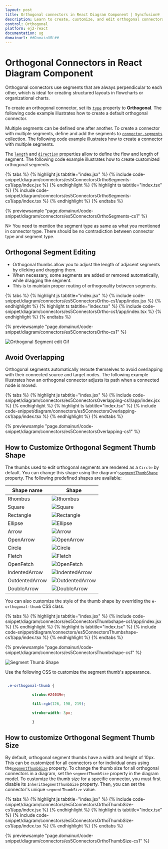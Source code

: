 ```yaml
---
layout: post
title: Orthogonal connectors in React Diagram Component | Syncfusion®
description: Learn to create, customize, and edit orthogonal connectors in the Syncfusion React Diagram Component. Explore segment editing, avoiding overlaps, and custom styling.
control: Orthogonal 
platform: ej2-react
documentation: ug
domainurl: ##DomainURL##
---
```


# Orthogonal Connectors in React Diagram Component

Orthogonal connectors use segments that are always perpendicular to each other, which is ideal for creating structured layouts in flowcharts or organizational charts.

To create an orthogonal connector, set its [`type`](https://helpej2.syncfusion.com/react/documentation/api/diagram/connector/#type) property to **Orthogonal**. The following code example illustrates how to create a default orthogonal connector.

Multiple segments can be defined one after another. To create a connector with multiple segments, define and add the segments to [`connector.segments`](https://helpej2.syncfusion.com/react/documentation/api/diagram/connector/#segments) collection. The following code example illustrates how to create a connector with multiple segments.

The [`length`](https://helpej2.syncfusion.com/react/documentation/api/diagram/orthogonalSegment/#length) and [`direction`](https://helpej2.syncfusion.com/react/documentation/api/diagram/orthogonalSegment/#direction) properties allow to define the flow and length of segment. The following code example illustrates how to create customized orthogonal segments.

{% tabs %}
{% highlight js tabtitle="index.jsx" %}
{% include code-snippet/diagram/connectors/es5ConnectorsOrthoSegments-cs1/app/index.jsx %}
{% endhighlight %}
{% highlight ts tabtitle="index.tsx" %}
{% include code-snippet/diagram/connectors/es5ConnectorsOrthoSegments-cs1/app/index.tsx %}
{% endhighlight %}
{% endtabs %}

{% previewsample "page.domainurl/code-snippet/diagram/connectors/es5ConnectorsOrthoSegments-cs1" %}

N> You need to mention the segment type as same as what you mentioned in connector type. There should be no contradiction between connector type and segment type.

## Orthogonal Segment Editing

* Orthogonal thumbs allow you to adjust the length of adjacent segments by clicking and dragging them.
* When necessary, some segments are added or removed automatically, while dragging the segment. 
* This is to maintain proper routing of orthogonality between segments.

{% tabs %}
{% highlight js tabtitle="index.jsx" %}
{% include code-snippet/diagram/connectors/es5ConnectorsOrtho-cs1/app/index.jsx %}
{% endhighlight %}
{% highlight ts tabtitle="index.tsx" %}
{% include code-snippet/diagram/connectors/es5ConnectorsOrtho-cs1/app/index.tsx %}
{% endhighlight %}
{% endtabs %}

 {% previewsample "page.domainurl/code-snippet/diagram/connectors/es5ConnectorsOrtho-cs1" %}

![Orthogonal Segment edit Gif](images/orthoSegEdit.gif)

## Avoid Overlapping

Orthogonal segments automatically reroute themselves to avoid overlapping with their connected source and target nodes. The following example illustrates how an orthogonal connector adjusts its path when a connected node is moved.

{% tabs %}
{% highlight js tabtitle="index.jsx" %}
{% include code-snippet/diagram/connectors/es5ConnectorsOverlapping-cs1/app/index.jsx %}
{% endhighlight %}
{% highlight ts tabtitle="index.tsx" %}
{% include code-snippet/diagram/connectors/es5ConnectorsOverlapping-cs1/app/index.tsx %}
{% endhighlight %}
{% endtabs %}

 {% previewsample "page.domainurl/code-snippet/diagram/connectors/es5ConnectorsOverlapping-cs1" %}

## How to Customize Orthogonal Segment Thumb Shape

The thumbs used to edit orthogonal segments are rendered as a `Circle` by default. You can change this shape using the diagram's[`segmentThumbShape`](https://helpej2.syncfusion.com/react/documentation/api/diagram/#segmentthumbshape) property. The following predefined shapes are available:

| Shape name | Shape |
|-------- | -------- |
|Rhombus| ![Rhombus](images/rhombus.png) |
| Square | ![Square](images/Square.png) |
| Rectangle | ![Rectangle](images/Rectangle.png) |
| Ellipse |![Ellipse](images/Ellipse.png) |
|Arrow| ![Arrow](images/Arrow.png) |
| OpenArrow | ![OpenArrow](images/OpenArrow.png) |
| Circle |![Circle](images/Circle.png) |
| Fletch|![Fletch](images/Fletch.png) |
|OpenFetch| ![OpenFetch](images/OpenFetch.png) |
| IndentedArrow | ![IndentedArrow](images/IndentedArrow.png) |
| OutdentedArrow | ![OutdentedArrow](images/OutdentedArrow.png) |
| DoubleArrow |![DoubleArrow](images/DoubleArrow.png) |

You can also customize the style of the thumb shape by overriding the `e-orthogonal-thumb` CSS class.

{% tabs %}
{% highlight js tabtitle="index.jsx" %}
{% include code-snippet/diagram/connectors/es5ConnectorsThumbshape-cs1/app/index.jsx %}
{% endhighlight %}
{% highlight ts tabtitle="index.tsx" %}
{% include code-snippet/diagram/connectors/es5ConnectorsThumbshape-cs1/app/index.tsx %}
{% endhighlight %}
{% endtabs %}

 {% previewsample "page.domainurl/code-snippet/diagram/connectors/es5ConnectorsThumbshape-cs1" %}

![Segment Thumb Shape](images/thumbshape.png)

Use the following CSS to customize the segment thumb's appearance.

```scss

 .e-orthogonal-thumb {

            stroke:#24039e;

            fill:rgb(126, 190, 219);

            stroke-width: 3px;

            }

```

## How to customize Orthogonal Segment Thumb Size

By default, orthogonal segment thumbs have a width and height of 10px. This can be customized for all connectors or for individual ones using the[`segmentThumbSize`](https://helpej2.syncfusion.com/react/documentation/api/diagram/#segmentthumbsize) property.
To change the thumb size for all orthogonal connectors in a diagram, set the `segmentThumbSize` property in the diagram model.
To customize the thumb size for a specific connector, you must first disable its `InheritSegmentThumbSize`  property. Then, you can set the connector's unique  `segmentThumbSize` value. 

{% tabs %}
{% highlight js tabtitle="index.jsx" %}
{% include code-snippet/diagram/connectors/es5ConnectorsOrthoThumbSize-cs1/app/index.jsx %}
{% endhighlight %}
{% highlight ts tabtitle="index.tsx" %}
{% include code-snippet/diagram/connectors/es5ConnectorsOrthoThumbSize-cs1/app/index.tsx %}
{% endhighlight %}
{% endtabs %}

 {% previewsample "page.domainurl/code-snippet/diagram/connectors/es5ConnectorsOrthoThumbSize-cs1" %}